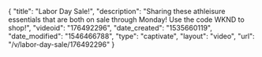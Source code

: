 {
    "title": "Labor Day Sale!",
    "description": "Sharing these athleisure essentials that are both on sale through Monday! Use the code WKND to shop!",
    "videoid": "176492296",
    "date_created": "1535660119",
    "date_modified": "1546466788",
    "type": "captivate",
    "layout": "video",
    "url": "\/v\/labor-day-sale\/176492296"
}